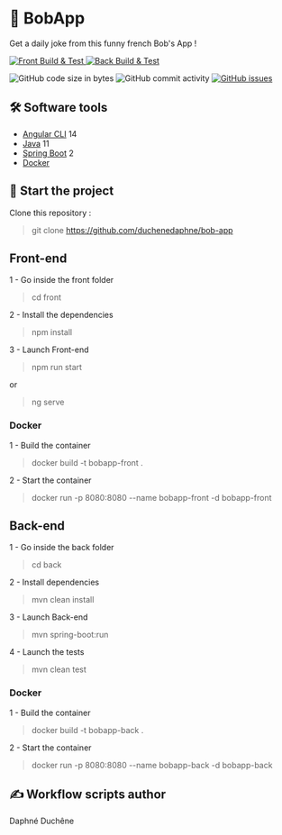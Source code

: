 # 🤣 BobApp

Get a daily joke from this funny french Bob's App !

<p>
    <a href="https://github.com/duchenedaphne/bob-app/actions/workflows/front-build-test.yml">
        <img src="https://github.com/duchenedaphne/bob-app/actions/workflows/front-build-test.yml/badge.svg" alt="Front Build & Test" style="max-width: 100%;">
    </a>
    <a href="https://github.com/duchenedaphne/bob-app/actions/workflows/back-build-test.yml">
        <img src="https://github.com/duchenedaphne/bob-app/actions/workflows/back-build-test.yml/badge.svg" alt="Back Build & Test" style="max-width: 100%;">
    </a>
</p>
<p>
    <img src="https://img.shields.io/github/languages/code-size/duchenedaphne/bob-app" alt="GitHub code size in bytes">
    <img src="https://img.shields.io/github/commit-activity/w/duchenedaphne/bob-app" alt="GitHub commit activity">
    <a href="https://github.com/duchenedaphne/bob-app/issues">
        <img src="https://img.shields.io/github/issues/duchenedaphne/bob-app" alt="GitHub issues">
    </a>
</p>

## 🛠 Software tools

- [Angular CLI](https://github.com/angular/angular-cli) 14
- [Java](https://www.oracle.com/java/technologies/downloads/) 11
- [Spring Boot](https://start.spring.io/;) 2
- [Docker](https://www.docker.com/products/docker-desktop/)

## 🛴 Start the project

Clone this repository :
> git clone https://github.com/duchenedaphne/bob-app

## Front-end 

1 - Go inside the front folder

> cd front

2 - Install the dependencies

> npm install

3 - Launch Front-end

> npm run start  

or  

> ng serve

### Docker

1 - Build the container

> docker build -t bobapp-front .  

2 - Start the container

> docker run -p 8080:8080 --name bobapp-front -d bobapp-front

## Back-end

1 - Go inside the back folder

> cd back

2 - Install dependencies

> mvn clean install

3 - Launch Back-end

>  mvn spring-boot:run

4 - Launch the tests

> mvn clean test

### Docker

1 - Build the container

> docker build -t bobapp-back .  

2 - Start the container

> docker run -p 8080:8080 --name bobapp-back -d bobapp-back 

## ✍ Workflow scripts author
Daphné Duchêne